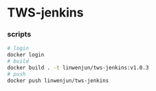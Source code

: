 # TWS-jenkins

### scripts
```sh
# login
docker login
# build
docker build . -t linwenjun/tws-jenkins:v1.0.3
# push
docker push linwenjun/tws-jenkins
```